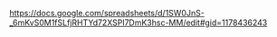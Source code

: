 https://docs.google.com/spreadsheets/d/1SW0JnS-_6mKvS0M1fSLfjRHTYd72XSPl7DmK3hsc-MM/edit#gid=1178436243
